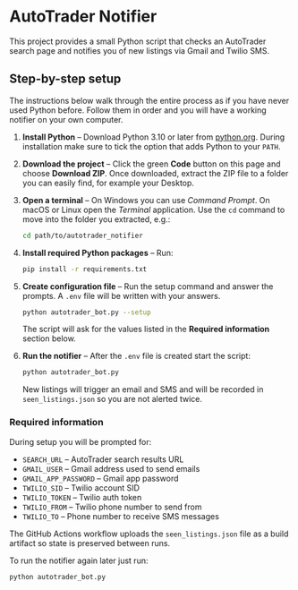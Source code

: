 # AutoTrader Notifier

This project provides a small Python script that checks an AutoTrader
search page and notifies you of new listings via Gmail and Twilio SMS.

## Step-by-step setup

The instructions below walk through the entire process as if you have
never used Python before. Follow them in order and you will have a working notifier on your own computer.

1. **Install Python** – Download Python 3.10 or later from
   [python.org](https://www.python.org/downloads/). During installation
   make sure to tick the option that adds Python to your `PATH`.
2. **Download the project** – Click the green **Code** button on this
   page and choose **Download ZIP**. Once downloaded, extract the ZIP
   file to a folder you can easily find, for example your Desktop.
3. **Open a terminal** – On Windows you can use *Command Prompt*. On
   macOS or Linux open the *Terminal* application. Use the `cd` command
   to move into the folder you extracted, e.g.:

   ```bash
   cd path/to/autotrader_notifier
   ```
4. **Install required Python packages** – Run:

   ```bash
   pip install -r requirements.txt
   ```
5. **Create configuration file** – Run the setup command and answer the
   prompts. A `.env` file will be written with your answers.

   ```bash
   python autotrader_bot.py --setup
   ```
   The script will ask for the values listed in the **Required information** section below.
6. **Run the notifier** – After the `.env` file is created start the
   script:

   ```bash
   python autotrader_bot.py
   ```
   New listings will trigger an email and SMS and will be recorded in
`seen_listings.json` so you are not alerted twice.

### Required information

During setup you will be prompted for:
- `SEARCH_URL` – AutoTrader search results URL
- `GMAIL_USER` – Gmail address used to send emails
- `GMAIL_APP_PASSWORD` – Gmail app password
- `TWILIO_SID` – Twilio account SID
- `TWILIO_TOKEN` – Twilio auth token
- `TWILIO_FROM` – Twilio phone number to send from
- `TWILIO_TO` – Phone number to receive SMS messages

The GitHub Actions workflow uploads the `seen_listings.json` file as a
build artifact so state is preserved between runs.

To run the notifier again later just run:

```bash
python autotrader_bot.py
```

